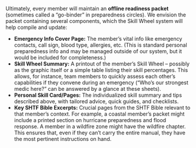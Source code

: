 Ultimately, every member will maintain an **offline readiness packet** (sometimes called a “go-binder” in preparedness circles). We envision the packet containing several components, which the Skill Wheel system will help compile and update:  
- **Emergency Info Cover Page:** The member’s vital info like emergency contacts, call sign, blood type, allergies, etc. (This is standard personal preparedness info and may be managed outside of our system, but it would be included for completeness.)  
- **Skill Wheel Summary:** A printout of the member’s Skill Wheel – possibly as the graphic itself or a simple table listing their skill percentages. This allows, for instance, team members to quickly assess each other’s capabilities if they convene during an emergency (“Who’s our strongest medic here?” can be answered by a glance at these sheets).  
- **Personal Skill Card/Pages:** The individualized skill summary and tips described above, with tailored advice, quick guides, and checklists.  
- **Key SHTF Bible Excerpts:** Crucial pages from the SHTF Bible relevant to that member’s context. For example, a coastal member’s packet might include a printed section on hurricane preparedness and flood response. A member in a wildfire zone might have the wildfire chapter. This ensures that, even if they can’t carry the entire manual, they have the most pertinent instructions on hand.